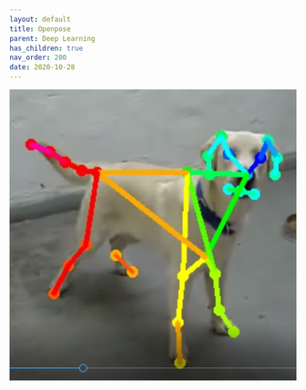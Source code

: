 ```yaml
---
layout: default
title: Openpose
parent: Deep Learning
has_children: true
nav_order: 200
date: 2020-10-28
---
```


<img src="main.png">
